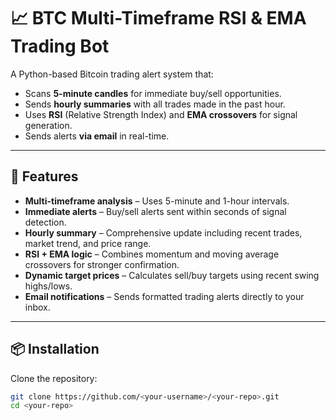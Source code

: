 # 📈 BTC Multi-Timeframe RSI & EMA Trading Bot

A Python-based Bitcoin trading alert system that:
- Scans **5-minute candles** for immediate buy/sell opportunities.
- Sends **hourly summaries** with all trades made in the past hour.
- Uses **RSI** (Relative Strength Index) and **EMA crossovers** for signal generation.
- Sends alerts **via email** in real-time.

---

## 🚀 Features

- **Multi-timeframe analysis** – Uses 5-minute and 1-hour intervals.
- **Immediate alerts** – Buy/sell alerts sent within seconds of signal detection.
- **Hourly summary** – Comprehensive update including recent trades, market trend, and price range.
- **RSI + EMA logic** – Combines momentum and moving average crossovers for stronger confirmation.
- **Dynamic target prices** – Calculates sell/buy targets using recent swing highs/lows.
- **Email notifications** – Sends formatted trading alerts directly to your inbox.

---

## 📦 Installation

Clone the repository:

```bash
git clone https://github.com/<your-username>/<your-repo>.git
cd <your-repo>
